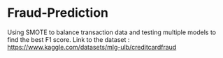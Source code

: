 # Fraud-Prediction
Using SMOTE to balance transaction data and testing multiple models to find the best F1 score.
Link to the dataset : https://www.kaggle.com/datasets/mlg-ulb/creditcardfraud
